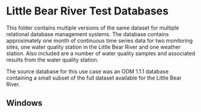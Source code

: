 Little Bear River Test Databases
=====================================
This folder contains multiple versions of the same dataset for multiple relational database management systems. The database contains approximately one month of continuous time series data for two monitoring sites, one water quality station in the Little Bear River and one weather station.  Also included are a number of water quality samples and associated results from the water quality station.

The source database for this use case was an ODM 1.1.1 database containing a small subset of the full dataset available for the Little Bear River.


## Windows
